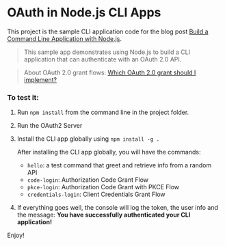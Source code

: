 # OAuth in Node.js CLI Apps

This project is the sample CLI application code for the blog post [Build a Command Line Application with Node.js](https://developer.okta.com/blog/2019/06/18/command-line-app-with-nodejs). 

> This sample app demonstrates using Node.js to build a CLI application that can authenticate with an OAuth 2.0 API.

> About OAuth 2.0 grant flows: [Which OAuth 2.0 grant should I implement?](https://oauth2.thephpleague.com/authorization-server/which-grant/)

### To test it:

1. Run `npm install` from the command line in the project folder.
2. Run the OAuth2 Server
3. Install the CLI app globally using `npm install -g .`
    
    After installing the CLI app globally, you will have the commands: 
    - `hello`: a test command that greet and retrieve info from a random API
    - `code-login`: Authorization Code Grant Flow
    - `pkce-login`: Authorization Code Grant with PKCE Flow
    - `credentials-login`: Client Credentials Grant Flow


4. If everything goes well, the console will log the token, the user info and the message: **You have successfully authenticated your CLI application!**


Enjoy!
